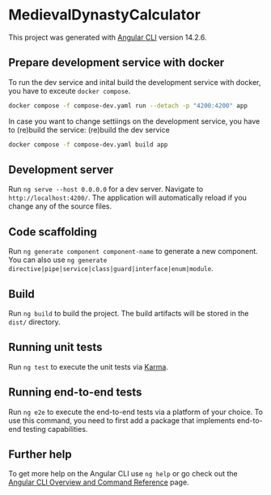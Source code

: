 # MedievalDynastyCalculator
This project was generated with [Angular CLI](https://github.com/angular/angular-cli) version 14.2.6.

## Prepare development service with docker
To run the dev service and inital build the development service with docker, you have to exceute `docker compose`.
```sh
docker compose -f compose-dev.yaml run --detach -p "4200:4200" app
```

In case you want to change settiings on the development service, you have to (re)build the service:
(re)build the dev service
```sh
docker compose -f compose-dev.yaml build app
```

## Development server
Run `ng serve --host 0.0.0.0` for a dev server. Navigate to `http://localhost:4200/`. The application will automatically reload if you change any of the source files.

## Code scaffolding
Run `ng generate component component-name` to generate a new component. You can also use `ng generate directive|pipe|service|class|guard|interface|enum|module`.

## Build
Run `ng build` to build the project. The build artifacts will be stored in the `dist/` directory.

## Running unit tests
Run `ng test` to execute the unit tests via [Karma](https://karma-runner.github.io).

## Running end-to-end tests
Run `ng e2e` to execute the end-to-end tests via a platform of your choice. To use this command, you need to first add a package that implements end-to-end testing capabilities.

## Further help
To get more help on the Angular CLI use `ng help` or go check out the [Angular CLI Overview and Command Reference](https://angular.io/cli) page.
